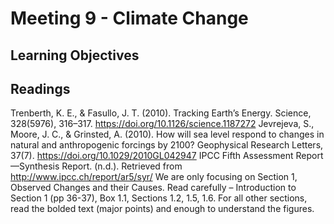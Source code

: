# Meeting 9 - Climate Change

## Learning Objectives



## Readings

Trenberth, K. E., & Fasullo, J. T. (2010). Tracking Earth’s Energy. Science, 328(5976), 316–317. https://doi.org/10.1126/science.1187272
Jevrejeva, S., Moore, J. C., & Grinsted, A. (2010). How will sea level respond to changes in natural and anthropogenic forcings by 2100? Geophysical Research Letters, 37(7). https://doi.org/10.1029/2010GL042947
IPCC Fifth Assessment Report—Synthesis Report. (n.d.). Retrieved from http://www.ipcc.ch/report/ar5/syr/
We are only focusing on Section 1, Observed Changes and their Causes. Read carefully – Introduction to Section 1 (pp 36-37), Box 1.1, Sections 1.2, 1.5, 1.6. For all other sections, read the bolded text (major points) and enough to understand the figures.
